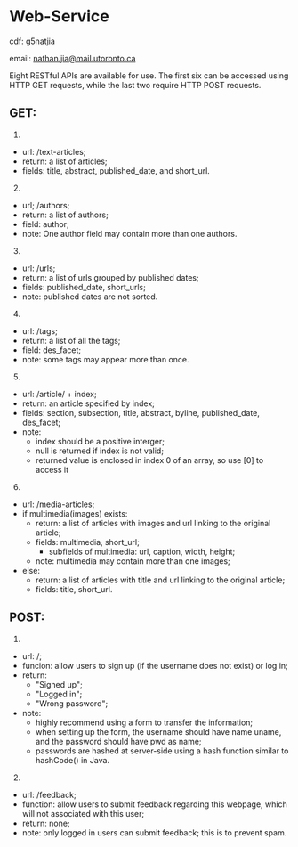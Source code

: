 # Web-Service

cdf: g5natjia

email: nathan.jia@mail.utoronto.ca

Eight RESTful APIs are available for use. The first six can be accessed using HTTP GET requests, while the last two require
HTTP POST requests.

## GET:

1. 
  * url: /text-articles;
  * return: a list of articles;
  * fields: title, abstract, published_date, and short_url.

2. 
  * url; /authors; 
  * return: a list of authors;
  * field: author;
  * note: One author field may contain more than one authors.

3. 
  * url: /urls;
  * return: a list of urls grouped by published dates;
  * fields: published_date, short_urls;
  * note: published dates are not sorted.

4. 
  * url: /tags;
  * return: a list of all the tags;
  * field: des_facet;
  * note: some tags may appear more than once.

5. 
  * url: /article/ + index;
  * return: an article specified by index;
  * fields: section, subsection, title, abstract, byline, published_date, des_facet;
  * note: 
    * index should be a positive interger;
    * null is returned if index is not valid;
    * returned value is enclosed in index 0 of an array, so use [0] to access it

6. 
  * url: /media-articles;
  * if multimedia(images) exists:
    * return: a list of articles with images and url linking to the original article;
    * fields: multimedia, short_url;
      * subfields of multimedia: url, caption, width, height;
    * note: multimedia may contain more than one images;
  * else:
    * return: a list of articles with title and url linking to the original article;
    * fields: title, short_url.

## POST:

1. 
  * url: /;
  * funcion: allow users to sign up (if the username does not exist) or log in;
  * return: 
    * "Signed up";
    * "Logged in";
    * "Wrong password";
  * note: 
    * highly recommend using a form to transfer the information;
    * when setting up the form, the username should have name uname, and the password should have pwd as name;
    * passwords are hashed at server-side using a hash function similar to hashCode() in Java.

2. 
  * url: /feedback;
  * function: allow users to submit feedback regarding this webpage, which will not associated with this user;
  * return: none;
  * note: only logged in users can submit feedback; this is to prevent spam.
